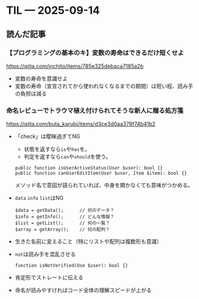 # TIL — 2025-09-14

## 読んだ記事

### 【プログラミングの基本のキ】変数の寿命はできるだけ短くせよ
https://qiita.com/jnchito/items/785e325debaca7185a2b

- 変数の寿命を意識せよ
- 変数の寿命（宣言されてから使われなくなるまでの期間）は短い程、読み手の負担は減る


### 命名レビューでトラウマ植え付けられてそうな新人に贈る処方箋
https://qiita.com/buta_karubi/items/d3ce3d0aa378f74b41b2

- 「check」は曖昧過ぎてNG
    - 状態を返すなら`is`や`has`を。
    - 判定を返すなら`can`や`should`を使う。
    ~~~
    public function isUserActiveStatus(User $user): bool {}
    public function canUserEditItem(User $user, Item $item): bool {}
    ~~~
    メソッド名で意図が語られていれば、中身を開かなくても意味がつかめる。

- `data` `info` `list`はNG
    ~~~
    $data = getData();      // 何のデータ？
    $info = getInfo();      // どんな情報？
    $list = getList();      // 何の一覧？
    $array = getArray();    // 何の配列？
    ~~~

- 生きた名前に変えること（特にリストや配列は複数形も意識）
- `not`は読み手を混乱させる
    ~~~
    function isNotVerified(Use $user): bool {}
    ~~~
- 肯定形でストレートに伝える
- 命名が読みやすければコード全体の理解スピードが上がる
